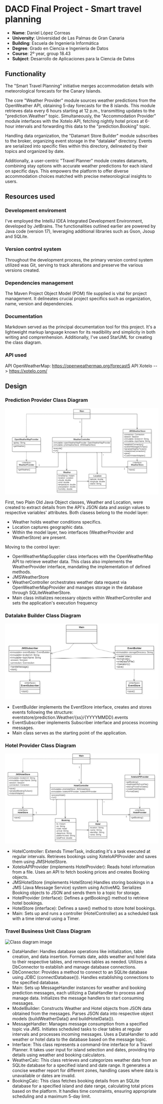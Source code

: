 # DACD Final Project - Smart travel planning
- **Name**: Daniel López Correas
- **University**: Universidad de Las Palmas de Gran Canaria
- **Building**: Escuela de Ingeniería Informática
- **Degree**: Grado en Ciencia e Ingeniería de Datos
- **Course**: 2º year, group 18.43
- **Subject**: Desarrollo de Aplicaciones para la Ciencia de Datos

## Functionality

The "Smart Travel Planning" initiative merges accommodation details with meteorological forecasts for the Canary Islands.

The core "Weather Provider" module sources weather predictions from the OpenWeather API, obtaining 5-day forecasts for the 8 islands. This module retrieves data every 6 hours starting at 12 p.m., transmitting updates to the "prediction.Weather" topic. Simultaneously, the "Accommodation Provider" module interfaces with the Xotelo API, fetching nightly hotel prices at 6-hour intervals and forwarding this data to the "prediction.Booking" topic.

Handling data organization, the "Datamart Store Builder" module subscribes to the broker, organizing event storage in the "datalake" directory. Events are serialized into specific files within this directory, delineated by their topics and organized by date.

Additionally, a user-centric "Travel Planner" module creates datamarts, combining stay options with accurate weather predictions for each island on specific days. This empowers the platform to offer diverse accommodation choices matched with precise meteorological insights to users.

## Resources used
### Development enviroment
I've employed the IntelliJ IDEA Integrated Development Environment, developed by JetBrains. The functionalities outlined earlier are powered by Java code (version 17), leveraging additional libraries such as Gson, Jsoup and SQLite.
### Version control system
Throughout the development process, the primary version control system utilized was Git, serving to track alterations and preserve the various versions created.
### Dependencies management
The Maven Project Object Model (POM) file supplied is vital for project management. It delineates crucial project specifics such as organization, name, version and dependencies.
### Documentation
Markdown served as the principal documentation tool for this project. It's a lightweight markup language known for its readibility and simplicity in both writing and comprenhension. Additionally, I've used StarUML for creating the class diagram.
### API used
API OpenWeatherMap: https://openweathermap.org/forecast5
API Xotelo --> https://xotelo.com/


## Design
### Prediction Provider Class Diagram

![Class diagram image](Diagrama_Weather_Provider.png)

First, two Plain Old Java Object classes, Weather and Location, were created to extract details from the API's JSON data and assign values to respective variables' attributes. Both clasess belong to the model layer:

- Weather holds weather conditions specifics.
- Location captures geographic data.
- Within the model layer, two interfaces (WeatherProvider and WeatherStore) are present.

Moving to the control layer:

- OpenWeatherMapSupplier class interfaces with the OpenWeatherMap API to retrieve weather data. This class also implements the WeatherProvider interface, mandating the implementation of defined methods.
- JMSWeatherStore
- WeatherController orchestrates weather data request via OpenWeatherMapProvider and manages storage in the database through SQLiteWeatherStore.
- Main class initializes necessary objects within WeatherController and sets the application's execution frequency

### Datalake Builder Class Diagram

![Class diagram image](Diagrama_Event_Store.png)

 - EventBuilder implements the EventStore interface, creates and stores events following the structure: eventstore/prediction.Weather/{ss}/{YYYYMMDD}.events
 - EventSubscriber implements Subscriber interface and process incoming messages.
 - Main class serves as the starting point of the application.

### Hotel Provider Class Diagram

![Class diagram image](Diagrama_Hotel_Provider.png)

- HotelController: Extends TimerTask, indicating it's a task executed at regular intervals. Retrieves bookings using XoteloAPIProvider and saves them using JMSHotelStore.
- XoteloAPIProvider (implements HotelProvider): Reads hotel information from a file. Uses an API to fetch booking prices and creates Booking objects.
- JMSHotelStore (implements HotelStore):Handles storing bookings in a JMS (Java Message Service) system using ActiveMQ. Serializes Booking objects to JSON and sends them to a topic for storage.
- HotelProvider (interface): Defines a getBooking() method to retrieve hotel bookings.
- HotelStore (interface): Defines a save() method to store hotel bookings.
- Main: Sets up and runs a controller (HotelController) as a scheduled task with a time interval using a Timer.

### Travel Business Unit Class Diagram

![Class diagram image](Diagrama_Travel.png)

- DataHandler: Handles database operations like initialization, table creation, and data insertion. Formats date, adds weather and hotel data to their respective tables, and removes tables as needed. Utilizes a DbConnector to establish and manage database connections.
- DbConnector: Provides a method to connect to an SQLite database using JDBC (connectDatabase()). Handles establishing connections to the specified database.
- Main: Sets up MessageHandler instances for weather and booking prediction messages, each utilizing a DataHandler to process and manage data. Initializes the message handlers to start consuming messages.
- ModelBuilder: Constructs Weather and Hotel objects from JSON data obtained from the messages. Parses JSON data into respective object models (buildWeatherData() and buildHotelData()).
- MessageHandler: Manages message consumption from a specified topic via JMS. Initiates scheduled tasks to clear tables at regular intervals and processes incoming messages. Uses a DataHandler to add weather or hotel data to the database based on the message topic.
- Interface: This class represents a command-line interface for a Travel Planner. It takes user input for island selection and dates, providing trip details using weather and booking calculators.
- WeatherCalc: This class retrieves and categorizes weather data from an SQLite database for a specified island and date range. It generates a concise weather report for different zones, handling cases where data is unavailable or dates are invalid.
- BookingCalc: This class fetches booking details from an SQLite database for a specified island and date range, calculating total prices based on the platform. It handles time constraints, ensuring appropriate scheduling and a maximum 5-day limit.






